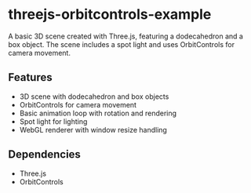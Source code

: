 # threejs-orbitcontrols-example

A basic 3D scene created with Three.js, featuring a dodecahedron and a box object. The scene includes a spot light and uses OrbitControls for camera movement.

## Features

* 3D scene with dodecahedron and box objects
* OrbitControls for camera movement
* Basic animation loop with rotation and rendering
* Spot light for lighting
* WebGL renderer with window resize handling

## Dependencies

* Three.js
* OrbitControls
